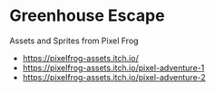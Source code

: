 # Greenhouse Escape

Assets and Sprites from Pixel Frog
* https://pixelfrog-assets.itch.io/
* https://pixelfrog-assets.itch.io/pixel-adventure-1
* https://pixelfrog-assets.itch.io/pixel-adventure-2
